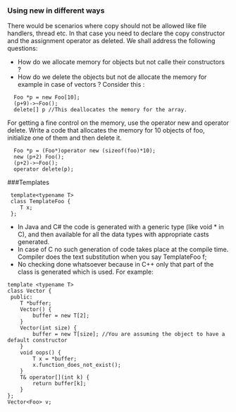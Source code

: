 ### Using new in different ways 
There would be scenarios where copy should not be allowed like file handlers, thread etc. In that case you need to declare the copy constructor and the assignment operator as deleted. 
We shall address the following questions: 
* How do we allocate memory for objects but not calle their constructors ? 
* How do we delete the objects but not de allocate the memory for example in case of vectors ? 
Consider this : 
``` 
  Foo *p = new Foo[10]; 
  (p+9)->~Foo(); 
  delete[] p //This deallocates the memory for the array.  
```
For getting  a fine control on the memory, use the operator new and operator delete. 
Write a code that allocates the memory for 10 objects of foo, initialize one of them and then delete it.  
``` 
  Foo *p = (Foo*)operator new (sizeof(foo)*10);
  new (p+2) Foo();
  (p+2)->~Foo();
  operator delete(p);
````

###Templates
```
 template<typename T>  
 class TemplateFoo {
 	T x;
 };
````
* In Java and C# the code is generated with a generic type (like void * in C), and then available for all the data types with appropriate casts generated. 
* In case of C no such generation of code takes place at the compile time.  Compiler does the text substitution when you say TemplateFoo<Foo> f; 
* No checking done whatsoever because in C++ only that part of the class is generated which is used. For example: 
``` 
template <typename T> 
class Vector { 
 public:
 	T *buffer; 
 	Vector() { 
 		buffer = new T[2];
 	}
 	Vector(int size) { 
 		buffer = new T[size]; //You are assuming the object to have a default constructor
 	}
 	void oops() { 
 		T x = *buffer; 
 		x.function_does_not_exist();
 	}
 	T& operator[](int k) {
 		return buffer[k];
 	}
};
Vector<Foo> v; 
```